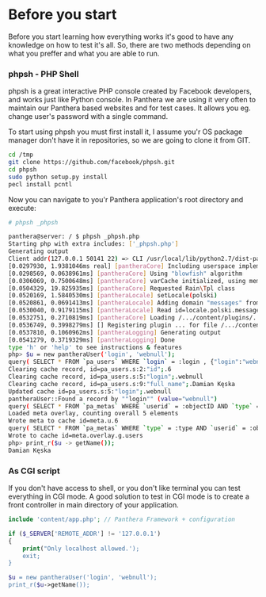 Before you start
================

Before you start learning how everything works it's good to have any knowledge on how to test it's all.
So, there are two methods depending on what you preffer and what you are able to run.

### phpsh - PHP Shell

phpsh is a great interactive PHP console created by Facebook developers, and works just like Python console.
In Panthera we are using it very often to maintain our Panthera based websites and for test cases. It allows you eg. change user's password with a single command.

To start using phpsh you must first install it, I assume you'r OS package manager don't have it in repositories, so we are going to clone it from GIT.

```bash
cd /tmp
git clone https://github.com/facebook/phpsh.git
cd phpsh
sudo python setup.py install
pecl install pcntl
```

Now you can navigate to you'r Panthera application's root directory and execute:

```bash
# phpsh _phpsh
```

```bash
panthera@server: / $ phpsh _phpsh.php 
Starting php with extra includes: ['_phpsh.php']
Generating output
Client addr(127.0.0.1 50141 22) => CLI /usr/local/lib/python2.7/dist-packages/phpsh/phpsh.php
[0.0297930, 1.9381046ms real] [pantheraCore] Including userspace implementation of password hashing
[0.0298569, 0.0638961ms] [pantheraCore] Using "blowfish" algorithm
[0.0306069, 0.7500648ms] [pantheraCore] varCache initialized, using memcached
[0.0504329, 19.825935ms] [pantheraCore] Requested Rain\Tpl class
[0.0520169, 1.5840530ms] [pantheraLocale] setLocale(polski)
[0.0520861, 0.0691413ms] [pantheraLocale] Adding domain "messages" from /.../content/locales/polski
[0.0530040, 0.9179115ms] [pantheraLocale] Read id=locale.polski.messages from cache
[0.0532751, 0.2710819ms] [pantheraCore] Loading /.../content/plugins/... plugin
[0.0536749, 0.3998279ms] [] Registering plugin ... for file /.../content/plugins/.../plugin.php, key=...
[0.0537810, 0.1060962ms] [pantheraLogging] Generating output
[0.0541279, 0.3719329ms] [pantheraLogging] Done
type 'h' or 'help' to see instructions & features
php> $u = new pantheraUser('login', 'webnull');
query( SELECT * FROM `pa_users` WHERE `login` = :login , {"login":"webnull"} )
Clearing cache record, id=pa_users.s:2:"id";.6
Clearing cache record, id=pa_users.s:5:"login";.webnull
Clearing cache record, id=pa_users.s:9:"full_name";.Damian Kęska
Updated cache id=pa_users.s:5:"login";.webnull
pantheraUser::Found a record by ""login"" (value="webnull")
query( SELECT * FROM `pa_metas` WHERE `userid` = :objectID AND `type` = :type , {"objectID":"6","type":"u"} )
Loaded meta overlay, counting overall 5 elements
Wrote meta to cache id=meta.u.6
query( SELECT * FROM `pa_metas` WHERE `type` = :type AND `userid` = :objectID , {"type":"g","objectID":"users"} )
Wrote to cache id=meta.overlay.g.users
php> print_r($u -> getName());
Damian Kęska
```

### As CGI script

If you don't have access to shell, or you don't like terminal you can test everything in CGI mode.
A good solution to test in CGI mode is to create a front controller in main directory of your application.

```php
include 'content/app.php'; // Panthera Framework + configuration

if ($_SERVER['REMOTE_ADDR'] != '127.0.0.1')
{
    print("Only localhost allowed.');
    exit;
}

$u = new pantheraUser('login', 'webnull');
print_r($u->getName());
```

